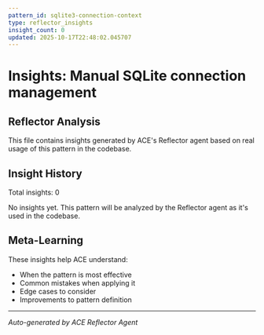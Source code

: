 ```yaml
---
pattern_id: sqlite3-connection-context
type: reflector_insights
insight_count: 0
updated: 2025-10-17T22:48:02.045707
---
```

# Insights: Manual SQLite connection management

## Reflector Analysis

This file contains insights generated by ACE's Reflector agent based on real usage of this pattern in the codebase.

## Insight History

Total insights: 0

No insights yet. This pattern will be analyzed by the Reflector agent as it's used in the codebase.

## Meta-Learning

These insights help ACE understand:
- When the pattern is most effective
- Common mistakes when applying it
- Edge cases to consider
- Improvements to pattern definition

---

*Auto-generated by ACE Reflector Agent*
